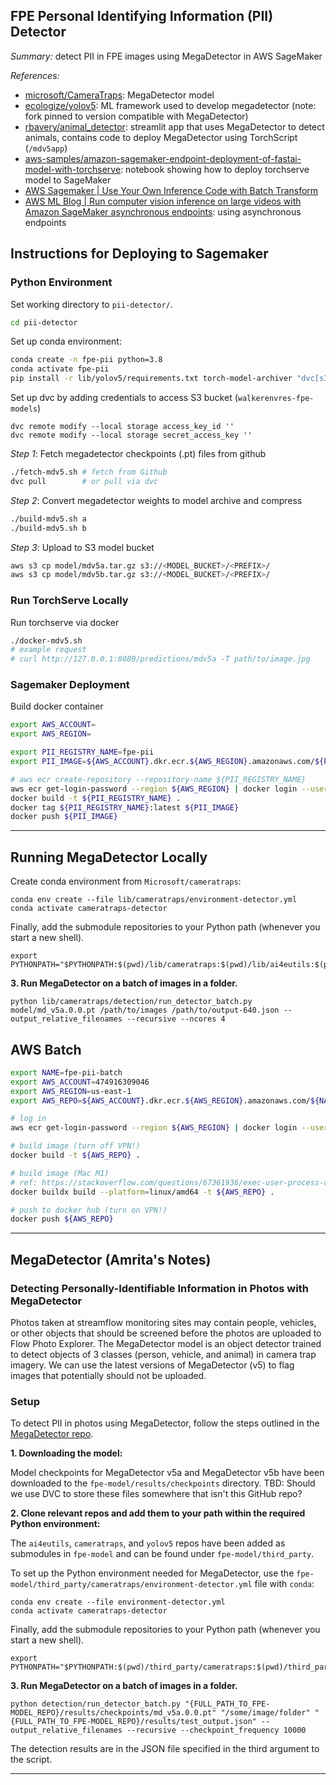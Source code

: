 FPE Personal Identifying Information (PII) Detector
---------------------------------------------------

*Summary:* detect PII in FPE images using MegaDetector in AWS SageMaker

*References:*
- [microsoft/CameraTraps](https://github.com/microsoft/CameraTraps): MegaDetector model
- [ecologize/yolov5](https://github.com/ecologize/yolov5): ML framework used to develop megadetector (note: fork pinned to version compatible with MegaDetector)
- [rbavery/animal_detector](https://github.com/rbavery/animal_detector): streamlit app that uses MegaDetector to detect animals, contains code to deploy MegaDetector using TorchScript (`/mdv5app`)
- [aws-samples/amazon-sagemaker-endpoint-deployment-of-fastai-model-with-torchserve](https://github.com/aws-samples/amazon-sagemaker-endpoint-deployment-of-fastai-model-with-torchserve/blob/main/notebook/04_SageMaker.ipynb): notebook showing how to deploy torchserve model to SageMaker
- [AWS Sagemaker | Use Your Own Inference Code with Batch Transform](https://docs.aws.amazon.com/sagemaker/latest/dg/your-algorithms-batch-code.html)
- [AWS ML Blog | Run computer vision inference on large videos with Amazon SageMaker asynchronous endpoints](https://aws.amazon.com/blogs/machine-learning/run-computer-vision-inference-on-large-videos-with-amazon-sagemaker-asynchronous-endpoints/): using asynchronous endpoints

## Instructions for Deploying to Sagemaker

### Python Environment

Set working directory to `pii-detector/`.

```sh
cd pii-detector
```

Set up conda environment:

```sh
conda create -n fpe-pii python=3.8
conda activate fpe-pii
pip install -r lib/yolov5/requirements.txt torch-model-archiver "dvc[s3]"
```

Set up dvc by adding credentials to access S3 bucket (`walkerenvres-fpe-models`)

```
dvc remote modify --local storage access_key_id ''
dvc remote modify --local storage secret_access_key ''
```

*Step 1*: Fetch megadetector checkpoints (.pt) files from github

```sh
./fetch-mdv5.sh # fetch from Github
dvc pull        # or pull via dvc
```

*Step 2*: Convert megadetector weights to model archive and compress

```sh
./build-mdv5.sh a
./build-mdv5.sh b
```

*Step 3*: Upload to S3 model bucket

```sh
aws s3 cp model/mdv5a.tar.gz s3://<MODEL_BUCKET>/<PREFIX>/
aws s3 cp model/mdv5b.tar.gz s3://<MODEL_BUCKET>/<PREFIX>/
```

### Run TorchServe Locally

Run torchserve via docker

```sh
./docker-mdv5.sh
# example request
# curl http://127.0.0.1:8080/predictions/mdv5a -T path/to/image.jpg
```

### Sagemaker Deployment

Build docker container

```sh
export AWS_ACCOUNT=
export AWS_REGION=

export PII_REGISTRY_NAME=fpe-pii
export PII_IMAGE=${AWS_ACCOUNT}.dkr.ecr.${AWS_REGION}.amazonaws.com/${PII_REGISTRY_NAME}:latest

# aws ecr create-repository --repository-name ${PII_REGISTRY_NAME}
aws ecr get-login-password --region ${AWS_REGION} | docker login --username AWS --password-stdin ${AWS_ACCOUNT}.dkr.ecr.${AWS_REGION}.amazonaws.com
docker build -t ${PII_REGISTRY_NAME} .
docker tag ${PII_REGISTRY_NAME}:latest ${PII_IMAGE}
docker push ${PII_IMAGE}
```

----

## Running MegaDetector Locally

Create conda environment from `Microsoft/cameratraps`:

```
conda env create --file lib/cameratraps/environment-detector.yml
conda activate cameratraps-detector
```

Finally, add the submodule repositories to your Python path (whenever you start a new shell).
```
export PYTHONPATH="$PYTHONPATH:$(pwd)/lib/cameratraps:$(pwd)/lib/ai4eutils:$(pwd)/lib/yolov5"
```

**3. Run MegaDetector on a batch of images in a folder.**
```
python lib/cameratraps/detection/run_detector_batch.py model/md_v5a.0.0.pt /path/to/images /path/to/output-640.json --output_relative_filenames --recursive --ncores 4
```

## AWS Batch

```bash
export NAME=fpe-pii-batch
export AWS_ACCOUNT=474916309046
export AWS_REGION=us-east-1
export AWS_REPO=${AWS_ACCOUNT}.dkr.ecr.${AWS_REGION}.amazonaws.com/${NAME}

# log in
aws ecr get-login-password --region ${AWS_REGION} | docker login --username AWS --password-stdin ${AWS_REPO}

# build image (turn off VPN!)
docker build -t ${AWS_REPO} .

# build image (Mac M1)
# ref: https://stackoverflow.com/questions/67361936/exec-user-process-caused-exec-format-error-in-aws-fargate-service
docker buildx build --platform=linux/amd64 -t ${AWS_REPO} .

# push to docker hub (turn on VPN!)
docker push ${AWS_REPO}
```

----

## MegaDetector (Amrita's Notes)

### Detecting Personally-Identifiable Information in Photos with MegaDetector

Photos taken at streamflow monitoring sites may contain people, vehicles, or other objects that should be screened before the photos are uploaded to Flow Photo Explorer. The MegaDetector model is an object detector trained to detect objects of 3 classes (person, vehicle, and animal) in camera trap imagery. We can use the latest versions of MegaDetector (v5) to flag images that potentially should not be uploaded.

### Setup

To detect PII in photos using MegaDetector, follow the steps outlined in the [MegaDetector repo](https://github.com/microsoft/CameraTraps/blob/main/megadetector.md).

**1. Downloading the model:**

Model checkpoints for MegaDetector v5a and MegaDetector v5b have been downloaded to the `fpe-model/results/checkpoints` directory. TBD: Should we use DVC to store these files somewhere that isn't this GitHub repo?

**2. Clone relevant repos and add them to your path within the required Python environment:**

The `ai4eutils`, `cameratraps`, and `yolov5` repos have been added as submodules in `fpe-model` and can be found under `fpe-model/third_party`.

To set up the Python environment needed for MegaDetector, use the `fpe-model/third_party/cameratraps/environment-detector.yml` file with `conda`:

```
conda env create --file environment-detector.yml
conda activate cameratraps-detector
```

Finally, add the submodule repositories to your Python path (whenever you start a new shell).
```
export PYTHONPATH="$PYTHONPATH:$(pwd)/third_party/cameratraps:$(pwd)/third_party/ai4eutils:$(pwd)/third_party/yolov5"
```

**3. Run MegaDetector on a batch of images in a folder.**
```
python detection/run_detector_batch.py "{FULL_PATH_TO_FPE-MODEL_REPO}/results/checkpoints/md_v5a.0.0.pt" "/some/image/folder" "{FULL_PATH_TO_FPE-MODEL_REPO}/results/test_output.json" --output_relative_filenames --recursive --checkpoint_frequency 10000
```

The detection results are in the JSON file specified in the third argument to the script.

----
